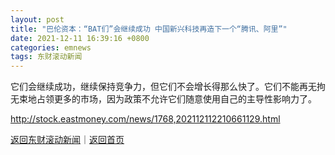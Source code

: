 ```yaml
---
layout: post
title: "巴伦资本：“BAT们”会继续成功 中国新兴科技再造下一个“腾讯、阿里”"
date: 2021-12-11 16:39:16 +0800
categories: emnews
tags: 东财滚动新闻
---
```


它们会继续成功，继续保持竞争力，但它们不会增长得那么快了。它们不能再无拘无束地占领更多的市场，因为政策不允许它们随意使用自己的主导性影响力了。

<http://stock.eastmoney.com/news/1768,202112112210661129.html>

[返回东财滚动新闻](//finews.withounder.com/emnews/)｜[返回首页](//finews.withounder.com/)